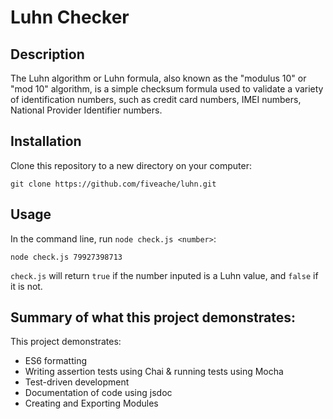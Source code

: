 # Luhn Checker

## Description

The Luhn algorithm or Luhn formula, also known as the "modulus 10" or "mod 10" algorithm, is a simple checksum formula used to validate a variety of identification numbers, such as credit card numbers, IMEI numbers, National Provider Identifier numbers.

## Installation

Clone this repository to a new directory on your computer:
```
git clone https://github.com/fiveache/luhn.git
```

## Usage
In the command line, run `node check.js <number>`:

```
node check.js 79927398713
```
`check.js` will return `true` if the number inputed is a Luhn value, and `false` if it is not.

## Summary of what this project demonstrates:
This project demonstrates:
  * ES6 formatting
  * Writing assertion tests using Chai & running tests using Mocha
  * Test-driven development
  * Documentation of code using jsdoc
  * Creating and Exporting Modules
